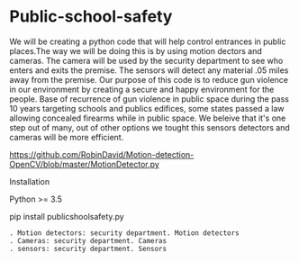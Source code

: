 # Public-school-safety
We will be creating a python code that will help control entrances in public places.The way we will be doing this is by using motion dectors and cameras. The camera will be used by the security department to see who enters and exits the premise. The sensors will detect any material .05 miles away from the premise. Our purpose of this code is to reduce gun violence in our environment by creating a secure and happy environment for the people. 
Base of recurrence of gun violence in public space during the pass 10 years targeting schools and publics edifices, some states passed a law allowing concealed firearms while in public space. We beleive that it's one step out of many, out of other options we tought this sensors detectors and cameras will be more efficient. 

https://github.com/RobinDavid/Motion-detection-OpenCV/blob/master/MotionDetector.py

Installation 

Python >= 3.5

  pip install publicshoolsafety.py
  
    . Motion detectors: security department. Motion detectors
    . Cameras: security department. Cameras 
    . sensors: security department. Sensors
